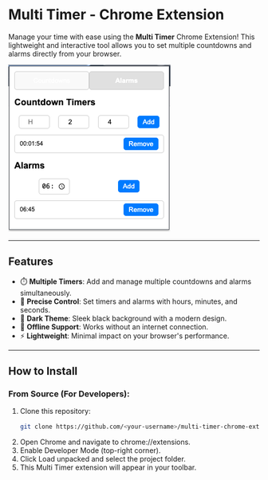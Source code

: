 # **Multi Timer - Chrome Extension**

Manage your time with ease using the **Multi Timer** Chrome Extension! This lightweight and interactive tool allows you to set multiple countdowns and alarms directly from your browser.

![Demo](./Demo.png)

---

## **Features**

- ⏱️ **Multiple Timers**: Add and manage multiple countdowns and alarms simultaneously.
- 🎯 **Precise Control**: Set timers and alarms with hours, minutes, and seconds.
- 🌙 **Dark Theme**: Sleek black background with a modern design.
- 🚀 **Offline Support**: Works without an internet connection.
- ⚡ **Lightweight**: Minimal impact on your browser's performance.

---

## **How to Install**

### From Source (For Developers):

1. Clone this repository:
   ```bash
   git clone https://github.com/<your-username>/multi-timer-chrome-extension.git
   ```
2. Open Chrome and navigate to chrome://extensions.
3. Enable Developer Mode (top-right corner).
4. Click Load unpacked and select the project folder.
5. This Multi Timer extension will appear in your toolbar.
